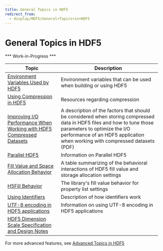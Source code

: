 ```yaml
---
title: General Topics in HDF5
redirect_from:
  - display/HDF5/General+Topics+in+HDF5
---
```


# General Topics in HDF5

\*\*\* Work-in-Progress \*\*\*

| Topic                         | Description                                                  |
| ----------------------------- | ------------------------------------------------------------ |
| [Environment Variables Used by HDF5](hdf5_topics/EnvVarsUsedByHDF5.md) | Environment variables that can be used when building or using HDF5 |
| [Using Compression in HDF5](hdf5_topics/UsingCompressionInHDF5.md) | Resources regarding compression |
| [Improving I/O Performance When Working with HDF5 Compressed Datasets](hdf5_topics/HDF5ImprovingIOPerformanceCompressedDatasets.pdf) | A description of the factors that should be considered when storing compressed data in HDF5 files and how to tune those parameters to optimize the I/O performance of an HDF5 application when working with compressed datasets (PDF) |
| [Parallel HDF5](hdf5_topics/ParallelHDF5.md) | Information on Parallel HDF5 |
| [Fill Value and Space Allocation Behavior]() | A table summarizing of the behavioral interactions of HDF5 fill value and storage allocation settings  |
| [H5Fill Behavior]() | The library's fill value behavior for property list settings |
| [Using Identifiers](hdf5_topics/UsingIdentifiers.md) | Description of how identifiers work |
| [UTF-8 encoding in HDF5 applications](hdf5_topics/UsingUTF-8EncodinginHDF5Apps.md) | Information on using UTF-8 encoding in HDF5 applications |
| [HDF5 Dimension Scale Specification and Design Notes](hdf5_topics/H5DS_Spec.pdf) | |

<!--- In doxygen/technical notes -->
<!--- | [HDF5 Library Release Versions Numbers]() | A description of HDF5 library release version numbering | -->

For more advanced features, see [Advanced Topics in HDF5](advanced_topics_list.html)
